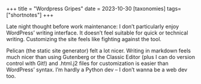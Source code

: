+++
title = "Wordpress Gripes"
date = 2023-10-30
[taxonomies]
tags= ["shortnotes"]
+++

Late night thought before work maintenance: I don’t particularly enjoy WordPress’ writing interface. It doesn’t feel suitable for quick or technical writing. Customizing the site feels like fighting against the tool.

Pelican (the static site generator) felt a lot nicer. Writing in markdown feels much nicer than using Gutenberg or the Classic Editor (plus I can do version control with Git!) and .html.j2 files for customization is easier than WordPress’ syntax. I’m hardly a Python dev – I don’t wanna be a web dev too.


